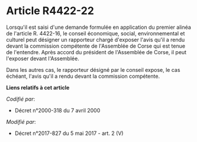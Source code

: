 # Article R4422-22

Lorsqu'il est saisi d'une demande formulée en application du premier alinéa de l'article R. 4422-16, le     conseil
économique, social, environnemental et culturel peut désigner un rapporteur chargé d'exposer l'avis qu'il a rendu devant la
commission compétente de l'Assemblée de Corse qui est tenue de l'entendre. Après accord du président de l'Assemblée de Corse,
il peut l'exposer devant l'Assemblée. 

Dans les autres cas, le rapporteur désigné par le conseil expose, le cas échéant, l'avis qu'il a rendu devant la commission
compétente.

**Liens relatifs à cet article**

_Codifié par_:

  - Décret n°2000-318 du 7 avril 2000

_Modifié par_:

  - Décret n°2017-827 du 5 mai 2017 - art. 2 (V)
